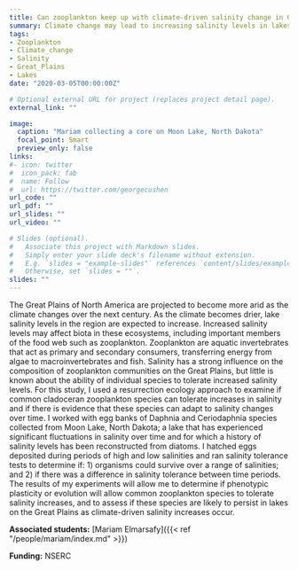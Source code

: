 ```yaml
---
title: Can zooplankton keep up with climate-driven salinity change in Great Plains' lakes?
summary: Climate change may lead to increasing salinity levels in lakes on the Great Plains. Can zooplankton communities keep up with these changes?
tags:
- Zooplankton
- Climate_change
- Salinity
- Great_Plains
- Lakes
date: "2020-03-05T00:00:00Z"

# Optional external URL for project (replaces project detail page).
external_link: ""

image:
  caption: "Mariam collecting a core on Moon Lake, North Dakota"
  focal_point: Smart
  preview_only: false
links:
#- icon: twitter
#  icon_pack: fab
#  name: Follow
#  url: https://twitter.com/georgecushen
url_code: ""
url_pdf: ""
url_slides: ""
url_video: ""

# Slides (optional).
#   Associate this project with Markdown slides.
#   Simply enter your slide deck's filename without extension.
#   E.g. `slides = "example-slides"` references `content/slides/example-slides.md`.
#   Otherwise, set `slides = ""`.
slides: ""
---
```


The Great Plains of North America are projected to become more arid as the climate changes over the next century. As the climate becomes drier, lake salinity levels in the region are expected to increase. Increased salinity levels may affect biota in these ecosystems, including important members of the food web such as zooplankton. Zooplankton are aquatic invertebrates that act as primary and secondary consumers, transferring energy from algae to macroinvertebrates and fish. Salinity has a strong influence on the composition of zooplankton communities on the Great Plains, but little is known about the ability of individual species to tolerate increased salinity levels. For this study, I used a resurrection ecology approach to examine if common cladoceran zooplankton species can tolerate increases in salinity and if there is evidence that these species can adapt to salinity changes over time. I worked with egg banks of Daphnia and Ceriodaphnia species collected from Moon Lake, North Dakota; a lake that has experienced significant fluctuations in salinity over time and for which a history of salinity levels has been reconstructed from diatoms. I hatched eggs deposited during periods of high and low salinities and ran salinity tolerance tests to determine if: 1) organisms could survive over a range of salinities; and 2) if there was a difference in salinity tolerance between time periods. The results of my experiments will allow me to determine if phenotypic plasticity or evolution will allow common zooplankton species to tolerate salinity increases, and to assess if these species are likely to persist in lakes on the Great Plains as climate-driven salinity increases occur.

**Associated students:** [Mariam Elmarsafy]({{< ref "/people/mariam/index.md" >}})

**Funding:** NSERC

